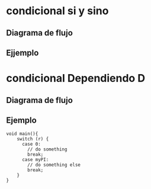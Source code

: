 # condicional si y sino

## Diagrama de flujo 

## Ejjemplo 

# condicional Dependiendo D

## Diagrama de flujo

## Ejemplo

```
void main(){
    switch (r) {
      case 0:
        // do something
        break;
      case myPI: 
        // do something else
        break;
    }
}
